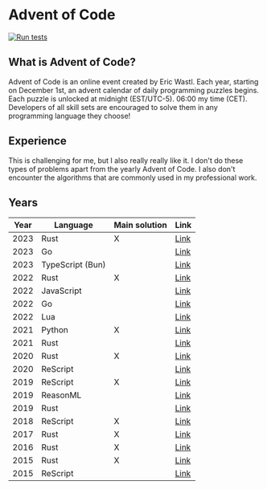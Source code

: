 # Advent of Code

[![Run tests](https://github.com/believer/advent-of-code/workflows/Run%20tests/badge.svg)](https://github.com/believer/advent-of-code/actions?query=workflow%3A%22Run+tests%22)

## What is Advent of Code?

Advent of Code is an online event created by Eric Wastl. Each year, starting on December 1st, an advent calendar of daily programming puzzles begins. Each puzzle is unlocked at midnight (EST/UTC-5). 06:00 my time (CET). Developers of all skill sets are encouraged to solve them in any programming language they choose!

## Experience

This is challenging for me, but I also really really like it. I don't do these types of problems apart from the yearly Advent of Code. I also don't encounter the algorithms that are commonly used in my professional work.

## Years

| Year | Language         | Main solution | Link                     |
| ---- | ---------------- | ------------- | ------------------------ |
| 2023 | Rust             | X             | [Link](/rust/2023)       |
| 2023 | Go               |               | [Link](/go/2023)         |
| 2023 | TypeScript (Bun) |               | [Link](/typescript/2023) |
| 2022 | Rust             | X             | [Link](/rust/2022)       |
| 2022 | JavaScript       |               | [Link](/javascript/2022) |
| 2022 | Go               |               | [Link](/go/2022)         |
| 2022 | Lua              |               | [Link](/lua/2022)        |
| 2021 | Python           | X             | [Link](/python/2021)     |
| 2021 | Rust             |               | [Link](/rust/2021)       |
| 2020 | Rust             | X             | [Link](/rust/2020)       |
| 2020 | ReScript         |               | [Link](/rescript/2020)   |
| 2019 | ReScript         | X             | [Link](/rescript/2019)   |
| 2019 | ReasonML         |               | [Link](/reasonml/2019)   |
| 2019 | Rust             |               | [Link](/rust/2019)       |
| 2018 | ReScript         | X             | [Link](/rescript/2018)   |
| 2017 | Rust             | X             | [Link](/rust/2017)       |
| 2016 | Rust             | X             | [Link](/rust/2016)       |
| 2015 | Rust             | X             | [Link](/rust/2015)       |
| 2015 | ReScript         |               | [Link](/rescript/2015)   |
